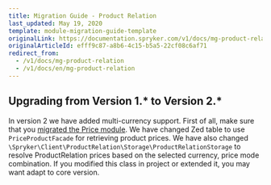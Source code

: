 ```yaml
---
title: Migration Guide - Product Relation
last_updated: May 19, 2020
template: module-migration-guide-template
originalLink: https://documentation.spryker.com/v1/docs/mg-product-relation
originalArticleId: efff9c87-a8b6-4c15-b5a5-22cf08c6af71
redirect_from:
  - /v1/docs/mg-product-relation
  - /v1/docs/en/mg-product-relation
---
```


## Upgrading from Version 1.* to Version 2.*
In version 2 we have added multi-currency support. First of all, make sure that you [migrated the Price module](/docs/scos/dev/module-migration-guides/{{page.version}}/migration-guide-price.html). We have changed Zed table to use `PriceProductFacade` for retrieving product prices. We have also changed `\Spryker\Client\ProductRelation\Storage\ProductRelationStorage` to resolve ProductRelation prices based on the selected currency, price mode combination. If you modified this class in project or extended it, you may want adapt to core version.

<!-- **See also:**
* [Learn more about Products in multi-store environment](https://documentation.spryker.com/v1/docs/product-store-relation-under-the-hood) -->

<!-- Last review date: Nov 23, 2017 by Aurimas Ličkus -->
